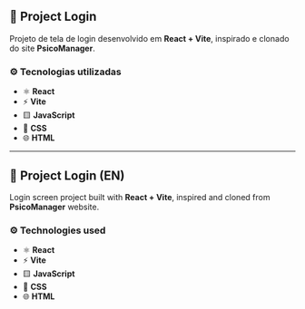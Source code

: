 ## 📌 Project Login  

Projeto de tela de login desenvolvido em **React + Vite**, inspirado e clonado do site **PsicoManager**.  

### ⚙️ Tecnologias utilizadas  
- ⚛️ **React**  
- ⚡ **Vite**  
- 🟨 **JavaScript**  
- 🎨 **CSS**  
- 🌐 **HTML**  

---

## 📌 Project Login (EN)  

Login screen project built with **React + Vite**, inspired and cloned from **PsicoManager** website.  

### ⚙️ Technologies used  
- ⚛️ **React**  
- ⚡ **Vite**  
- 🟨 **JavaScript**  
- 🎨 **CSS**  
- 🌐 **HTML**  

